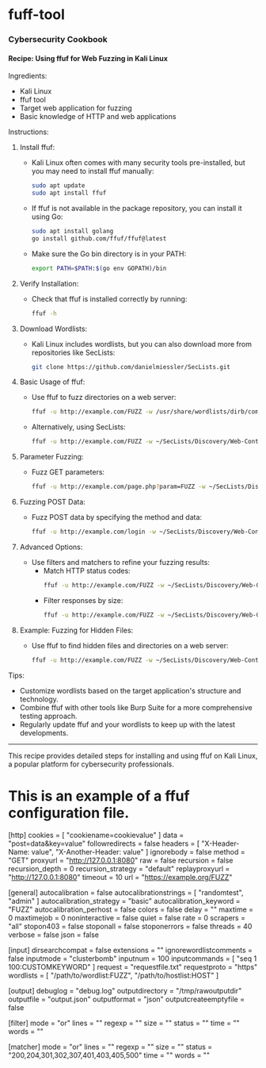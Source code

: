 # fuff-tool
### Cybersecurity Cookbook

#### Recipe: Using ffuf for Web Fuzzing in Kali Linux

Ingredients:
- Kali Linux
- ffuf tool
- Target web application for fuzzing
- Basic knowledge of HTTP and web applications

Instructions:

1. Install ffuf:
    - Kali Linux often comes with many security tools pre-installed, but you may need to install ffuf manually:
      ```bash
      sudo apt update
      sudo apt install ffuf
      ```
    - If ffuf is not available in the package repository, you can install it using Go:
      ```bash
      sudo apt install golang
      go install github.com/ffuf/ffuf@latest
      ```
    - Make sure the Go bin directory is in your PATH:
      ```bash
      export PATH=$PATH:$(go env GOPATH)/bin
      ```

2. Verify Installation:
    - Check that ffuf is installed correctly by running:
      ```bash
      ffuf -h
      ```

3. Download Wordlists:
    - Kali Linux includes wordlists, but you can also download more from repositories like SecLists:
      ```bash
      git clone https://github.com/danielmiessler/SecLists.git
      ```

4. Basic Usage of ffuf:
    - Use ffuf to fuzz directories on a web server:
      ```bash
      ffuf -u http://example.com/FUZZ -w /usr/share/wordlists/dirb/common.txt
      ```
    - Alternatively, using SecLists:
      ```bash
      ffuf -u http://example.com/FUZZ -w ~/SecLists/Discovery/Web-Content/common.txt
      ```

5. Parameter Fuzzing:
    - Fuzz GET parameters:
      ```bash
      ffuf -u http://example.com/page.php?param=FUZZ -w ~/SecLists/Discovery/Web-Content/burp-parameter-names.txt
      ```

6. Fuzzing POST Data:
    - Fuzz POST data by specifying the method and data:
      ```bash
      ffuf -u http://example.com/login -w ~/SecLists/Discovery/Web-Content/burp-parameter-names.txt -X POST -d "username=FUZZ&password=knownpassword"
      ```

7. Advanced Options:
    - Use filters and matchers to refine your fuzzing results:
      - Match HTTP status codes:
        ```bash
        ffuf -u http://example.com/FUZZ -w ~/SecLists/Discovery/Web-Content/common.txt -mc 200
        ```
      - Filter responses by size:
        ```bash
        ffuf -u http://example.com/FUZZ -w ~/SecLists/Discovery/Web-Content/common.txt -fs 4242
        ```

8. Example: Fuzzing for Hidden Files:
    - Use ffuf to find hidden files and directories on a web server:
      ```bash
      ffuf -u http://example.com/FUZZ -w ~/SecLists/Discovery/Web-Content/common.txt -e .php,.html,.txt
      ```

Tips:
- Customize wordlists based on the target application's structure and technology.
- Combine ffuf with other tools like Burp Suite for a more comprehensive testing approach.
- Regularly update ffuf and your wordlists to keep up with the latest developments.


---

This recipe provides detailed steps for installing and using ffuf on Kali Linux, a popular platform for cybersecurity professionals.
# This is an example of a ffuf configuration file.

[http]
    cookies = [
        "cookiename=cookievalue"
    ]
    data = "post=data&key=value"
    followredirects = false
    headers = [
        "X-Header-Name: value",
        "X-Another-Header: value"
    ]
    ignorebody = false
    method = "GET"
    proxyurl = "http://127.0.0.1:8080"
    raw = false
    recursion = false
    recursion_depth = 0
    recursion_strategy = "default"
    replayproxyurl = "http://127.0.0.1:8080"
    timeout = 10
    url = "https://example.org/FUZZ"

[general]
    autocalibration = false
    autocalibrationstrings = [
        "randomtest",
        "admin"
    ]
    autocalibration_strategy = "basic"
    autocalibration_keyword = "FUZZ"
    autocalibration_perhost = false
    colors = false
    delay = ""
    maxtime = 0
    maxtimejob = 0
    noninteractive = false
    quiet = false
    rate = 0
    scrapers = "all"
    stopon403 = false
    stoponall = false
    stoponerrors = false
    threads = 40
    verbose = false
    json = false

[input]
    dirsearchcompat = false
    extensions = ""
    ignorewordlistcomments = false
    inputmode = "clusterbomb"
    inputnum = 100
    inputcommands = [
        "seq 1 100:CUSTOMKEYWORD"
    ]
    request = "requestfile.txt"
    requestproto = "https"
    wordlists = [
        "/path/to/wordlist:FUZZ",
        "/path/to/hostlist:HOST"
    ]

[output]
    debuglog = "debug.log"
    outputdirectory = "/tmp/rawoutputdir"
    outputfile = "output.json"
    outputformat = "json"
    outputcreateemptyfile = false

[filter]
    mode = "or"
    lines = ""
    regexp = ""
    size = ""
    status = ""
    time = ""
    words = ""

[matcher]
    mode = "or"
    lines = ""
    regexp = ""
    size = ""
    status = "200,204,301,302,307,401,403,405,500"
    time = ""
    words = ""
